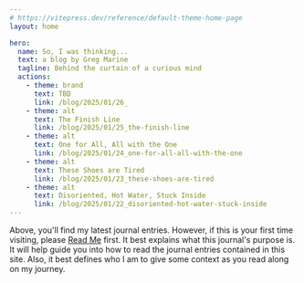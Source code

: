 ```yaml
---
# https://vitepress.dev/reference/default-theme-home-page
layout: home

hero:
  name: So, I was thinking...
  text: a blog by Greg Marine
  tagline: Behind the curtain of a curious mind
  actions:
    - theme: brand
      text: TBD
      link: /blog/2025/01/26_
    - theme: alt
      text: The Finish Line
      link: /blog/2025/01/25_the-finish-line
    - theme: alt
      text: One for All, All with the One
      link: /blog/2025/01/24_one-for-all-all-with-the-one
    - theme: alt
      text: These Shoes are Tired
      link: /blog/2025/01/23_these-shoes-are-tired
    - theme: alt
      text: Disoriented, Hot Water, Stuck Inside
      link: /blog/2025/01/22_disoriented-hot-water-stuck-inside
---
```


Above, you'll find my latest journal entries. However, if this is your first time visiting, please [Read Me](read-me) first. It best explains what this journal's purpose is. It will help guide you into how to read the journal entries contained in this site. Also, it best defines who I am to give some context as you read along on my journey.
